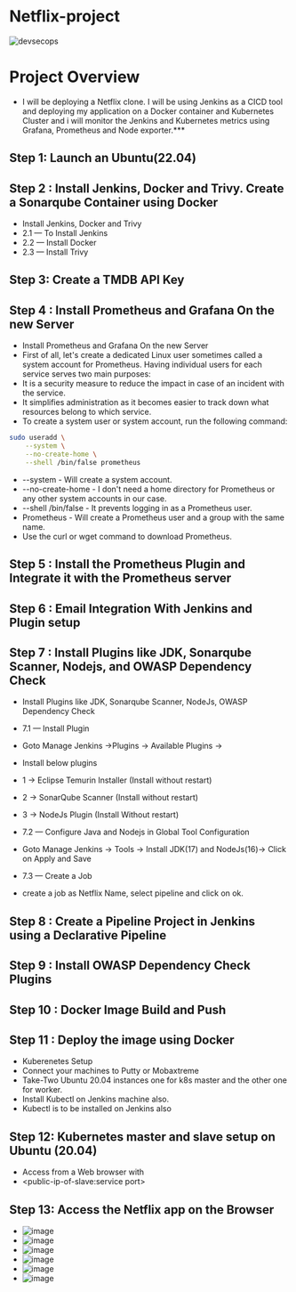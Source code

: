 # Netflix-project


![devsecops](https://imgur.com/vORuBnK.png)


# Project Overview 

- I will be deploying a Netflix clone. I will be using Jenkins as a CICD tool and deploying my application on a Docker container and Kubernetes Cluster and i will monitor the Jenkins and Kubernetes metrics using Grafana, Prometheus and Node exporter.***


## Step 1: Launch an Ubuntu(22.04) 

## Step 2 : Install Jenkins, Docker and Trivy. Create a Sonarqube Container using Docker

- Install Jenkins, Docker and Trivy
- 2.1 — To Install Jenkins
- 2.2 — Install Docker
- 2.3 — Install Trivy

## Step 3: Create a TMDB API Key


## Step 4 : Install Prometheus and Grafana On the new Server

- Install Prometheus and Grafana On the new Server
- First of all, let's create a dedicated Linux user sometimes called a system account for Prometheus. Having individual users for each service serves two main purposes:
- It is a security measure to reduce the impact in case of an incident with the service.
- It simplifies administration as it becomes easier to track down what resources belong to which service.
- To create a system user or system account, run the following command:

```bash
sudo useradd \
    --system \
    --no-create-home \
    --shell /bin/false prometheus
```

- --system - Will create a system account.
- --no-create-home - I don't need a home directory for Prometheus or any other system accounts in our case.
- --shell /bin/false - It prevents logging in as a Prometheus user.
- Prometheus - Will create a Prometheus user and a group with the same name.
- Use the curl or wget command to download Prometheus.


## Step 5 : Install the Prometheus Plugin and Integrate it with the Prometheus server


## Step 6 : Email Integration With Jenkins and Plugin setup


## Step 7 : Install Plugins like JDK, Sonarqube Scanner, Nodejs, and OWASP Dependency Check

- Install Plugins like JDK, Sonarqube Scanner, NodeJs, OWASP Dependency Check
- 7.1 — Install Plugin
- Goto Manage Jenkins →Plugins → Available Plugins →

- Install below plugins
- 1 → Eclipse Temurin Installer (Install without restart)
- 2 → SonarQube Scanner (Install without restart)
- 3 → NodeJs Plugin (Install Without restart)

- 7.2 — Configure Java and Nodejs in Global Tool Configuration
- Goto Manage Jenkins → Tools → Install JDK(17) and NodeJs(16)→ Click on Apply and Save

- 7.3 — Create a Job
- create a job as Netflix Name, select pipeline and click on ok.

## Step 8 : Create a Pipeline Project in Jenkins using a Declarative Pipeline


## Step 9 : Install OWASP Dependency Check Plugins


## Step 10 : Docker Image Build and Push


## Step 11 : Deploy the image using Docker

- Kuberenetes Setup
- Connect your machines to Putty or Mobaxtreme
- Take-Two Ubuntu 20.04 instances one for k8s master and the other one for worker.
- Install Kubectl on Jenkins machine also.
- Kubectl is to be installed on Jenkins also


## Step 12: Kubernetes master and slave setup on Ubuntu (20.04)

- Access from a Web browser with
- <public-ip-of-slave:service port>

## Step 13: Access the Netflix app on the Browser

- ![image](https://github.com/rutikdevops/DevOps-Project-11/assets/109506158/c9fd56c4-8e24-40bd-b67a-c7cce5edc16a)
- ![image](https://github.com/rutikdevops/DevOps-Project-11/assets/109506158/0662da82-ad5c-45c1-a81b-10152b33cb44)
- ![image](https://github.com/rutikdevops/DevOps-Project-11/assets/109506158/64d0e773-4ce6-453f-9e77-368547582dd6)
- ![image](https://github.com/rutikdevops/DevOps-Project-11/assets/109506158/3662c450-6ef7-4727-ac3c-c222332ca205)
- ![image](https://github.com/user-attachments/assets/6639b3b8-9161-444c-99d2-ac0afed68fdf)
- ![image](https://github.com/user-attachments/assets/244d31a3-79aa-4e2b-aaa7-6b60949227c4)



